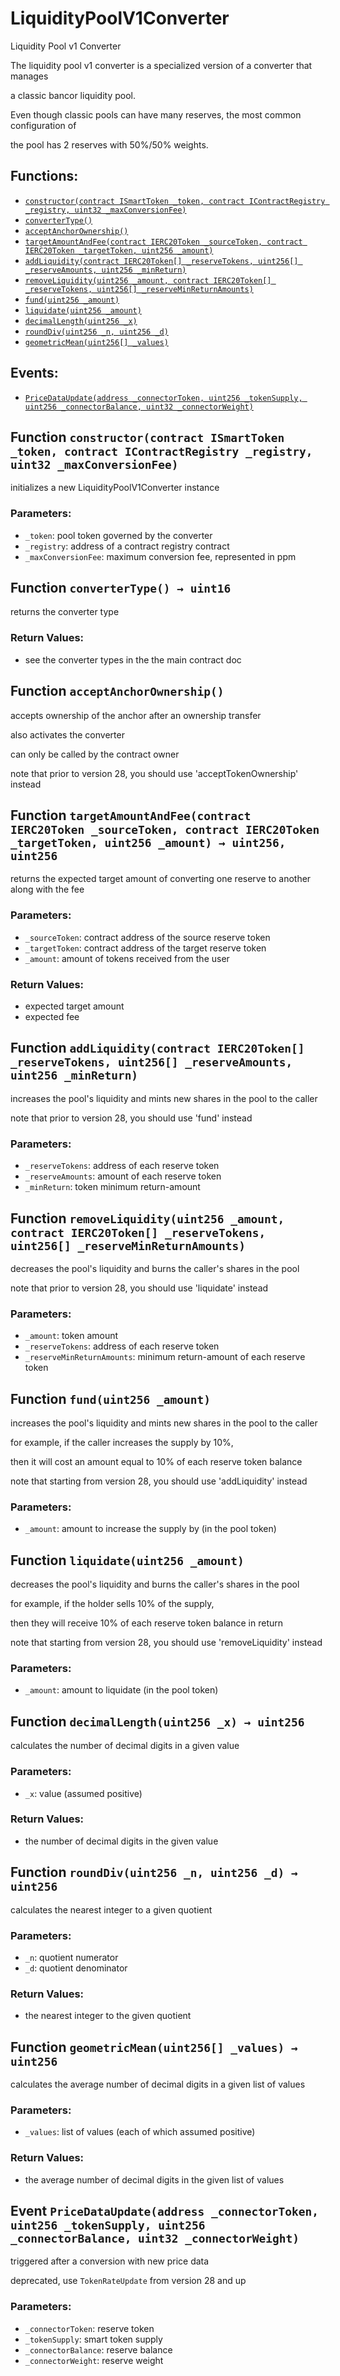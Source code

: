 # LiquidityPoolV1Converter

Liquidity Pool v1 Converter

The liquidity pool v1 converter is a specialized version of a converter that manages

a classic bancor liquidity pool.

Even though classic pools can have many reserves, the most common configuration of

the pool has 2 reserves with 50%/50% weights.

## Functions:

* [`constructor(contract ISmartToken _token, contract IContractRegistry _registry, uint32 _maxConversionFee)`](liquiditypoolv1converter.md#LiquidityPoolV1Converter-constructor-contract-ISmartToken-contract-IContractRegistry-uint32-)
* [`converterType()`](liquiditypoolv1converter.md#LiquidityPoolV1Converter-converterType--)
* [`acceptAnchorOwnership()`](liquiditypoolv1converter.md#LiquidityPoolV1Converter-acceptAnchorOwnership--)
* [`targetAmountAndFee(contract IERC20Token _sourceToken, contract IERC20Token _targetToken, uint256 _amount)`](liquiditypoolv1converter.md#LiquidityPoolV1Converter-targetAmountAndFee-contract-IERC20Token-contract-IERC20Token-uint256-)
* [`addLiquidity(contract IERC20Token[] _reserveTokens, uint256[] _reserveAmounts, uint256 _minReturn)`](liquiditypoolv1converter.md#LiquidityPoolV1Converter-addLiquidity-contract-IERC20Token---uint256---uint256-)
* [`removeLiquidity(uint256 _amount, contract IERC20Token[] _reserveTokens, uint256[] _reserveMinReturnAmounts)`](liquiditypoolv1converter.md#LiquidityPoolV1Converter-removeLiquidity-uint256-contract-IERC20Token---uint256---)
* [`fund(uint256 _amount)`](liquiditypoolv1converter.md#LiquidityPoolV1Converter-fund-uint256-)
* [`liquidate(uint256 _amount)`](liquiditypoolv1converter.md#LiquidityPoolV1Converter-liquidate-uint256-)
* [`decimalLength(uint256 _x)`](liquiditypoolv1converter.md#LiquidityPoolV1Converter-decimalLength-uint256-)
* [`roundDiv(uint256 _n, uint256 _d)`](liquiditypoolv1converter.md#LiquidityPoolV1Converter-roundDiv-uint256-uint256-)
* [`geometricMean(uint256[] _values)`](liquiditypoolv1converter.md#LiquidityPoolV1Converter-geometricMean-uint256---)

## Events:

* [`PriceDataUpdate(address _connectorToken, uint256 _tokenSupply, uint256 _connectorBalance, uint32 _connectorWeight)`](liquiditypoolv1converter.md#LiquidityPoolV1Converter-PriceDataUpdate-address-uint256-uint256-uint32-)

## Function `constructor(contract ISmartToken _token, contract IContractRegistry _registry, uint32 _maxConversionFee)` <a id="LiquidityPoolV1Converter-constructor-contract-ISmartToken-contract-IContractRegistry-uint32-"></a>

initializes a new LiquidityPoolV1Converter instance

### Parameters:

* `_token`: pool token governed by the converter
* `_registry`: address of a contract registry contract
* `_maxConversionFee`: maximum conversion fee, represented in ppm

## Function `converterType() → uint16` <a id="LiquidityPoolV1Converter-converterType--"></a>

returns the converter type

### Return Values:

* see the converter types in the the main contract doc

## Function `acceptAnchorOwnership()` <a id="LiquidityPoolV1Converter-acceptAnchorOwnership--"></a>

accepts ownership of the anchor after an ownership transfer

also activates the converter

can only be called by the contract owner

note that prior to version 28, you should use 'acceptTokenOwnership' instead

## Function `targetAmountAndFee(contract IERC20Token _sourceToken, contract IERC20Token _targetToken, uint256 _amount) → uint256, uint256` <a id="LiquidityPoolV1Converter-targetAmountAndFee-contract-IERC20Token-contract-IERC20Token-uint256-"></a>

returns the expected target amount of converting one reserve to another along with the fee

### Parameters:

* `_sourceToken`: contract address of the source reserve token
* `_targetToken`: contract address of the target reserve token
* `_amount`: amount of tokens received from the user

### Return Values:

* expected target amount
* expected fee

## Function `addLiquidity(contract IERC20Token[] _reserveTokens, uint256[] _reserveAmounts, uint256 _minReturn)` <a id="LiquidityPoolV1Converter-addLiquidity-contract-IERC20Token---uint256---uint256-"></a>

increases the pool's liquidity and mints new shares in the pool to the caller

note that prior to version 28, you should use 'fund' instead

### Parameters:

* `_reserveTokens`: address of each reserve token
* `_reserveAmounts`: amount of each reserve token
* `_minReturn`: token minimum return-amount

## Function `removeLiquidity(uint256 _amount, contract IERC20Token[] _reserveTokens, uint256[] _reserveMinReturnAmounts)` <a id="LiquidityPoolV1Converter-removeLiquidity-uint256-contract-IERC20Token---uint256---"></a>

decreases the pool's liquidity and burns the caller's shares in the pool

note that prior to version 28, you should use 'liquidate' instead

### Parameters:

* `_amount`: token amount
* `_reserveTokens`: address of each reserve token
* `_reserveMinReturnAmounts`: minimum return-amount of each reserve token

## Function `fund(uint256 _amount)` <a id="LiquidityPoolV1Converter-fund-uint256-"></a>

increases the pool's liquidity and mints new shares in the pool to the caller

for example, if the caller increases the supply by 10%,

then it will cost an amount equal to 10% of each reserve token balance

note that starting from version 28, you should use 'addLiquidity' instead

### Parameters:

* `_amount`:  amount to increase the supply by \(in the pool token\)

## Function `liquidate(uint256 _amount)` <a id="LiquidityPoolV1Converter-liquidate-uint256-"></a>

decreases the pool's liquidity and burns the caller's shares in the pool

for example, if the holder sells 10% of the supply,

then they will receive 10% of each reserve token balance in return

note that starting from version 28, you should use 'removeLiquidity' instead

### Parameters:

* `_amount`:  amount to liquidate \(in the pool token\)

## Function `decimalLength(uint256 _x) → uint256` <a id="LiquidityPoolV1Converter-decimalLength-uint256-"></a>

calculates the number of decimal digits in a given value

### Parameters:

* `_x`:   value \(assumed positive\)

### Return Values:

* the number of decimal digits in the given value

## Function `roundDiv(uint256 _n, uint256 _d) → uint256` <a id="LiquidityPoolV1Converter-roundDiv-uint256-uint256-"></a>

calculates the nearest integer to a given quotient

### Parameters:

* `_n`: quotient numerator
* `_d`: quotient denominator

### Return Values:

* the nearest integer to the given quotient

## Function `geometricMean(uint256[] _values) → uint256` <a id="LiquidityPoolV1Converter-geometricMean-uint256---"></a>

calculates the average number of decimal digits in a given list of values

### Parameters:

* `_values`:  list of values \(each of which assumed positive\)

### Return Values:

* the average number of decimal digits in the given list of values

## Event `PriceDataUpdate(address _connectorToken, uint256 _tokenSupply, uint256 _connectorBalance, uint32 _connectorWeight)` <a id="LiquidityPoolV1Converter-PriceDataUpdate-address-uint256-uint256-uint32-"></a>

triggered after a conversion with new price data

deprecated, use `TokenRateUpdate` from version 28 and up

### Parameters:

* `_connectorToken`: reserve token
* `_tokenSupply`: smart token supply
* `_connectorBalance`: reserve balance
* `_connectorWeight`: reserve weight

